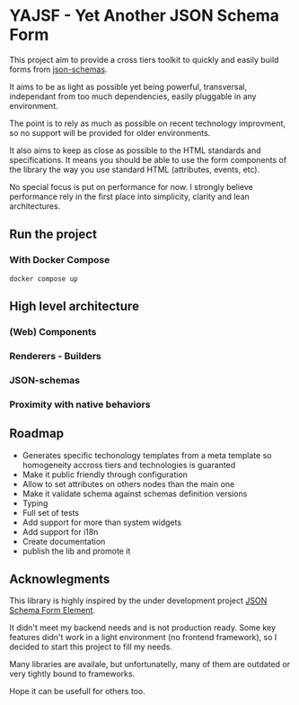 YAJSF - Yet Another JSON Schema Form
====================================

This project aim to provide a cross tiers toolkit to quickly and easily
build forms from [json-schemas](https://json-schema.org/).

It aims to be as light as possible yet being powerful, transversal,
independant from too much dependencies, easily pluggable in any environment.

The point is to rely as much as possible on recent technology improvment, so
no support will be provided for older environments.

It also aims to keep as close as possible to the HTML standards and
specifications. It means you should be able to use the form components of the
library the way you use standard HTML (attributes, events, etc).

No special focus is put on performance for now. I strongly believe performance
rely in the first place into simplicity, clarity and lean architectures.

Run the project
---------------

### With Docker Compose

`docker compose up`

High level architecture
-----------------------

### (Web) Components

### Renderers - Builders

### JSON-schemas

### Proximity with native behaviors

Roadmap
-------

- Generates specific techonology templates from a meta template so homogeneity
  accross tiers and technologies is guaranted
- Make it public friendly through configuration
- Allow to set attributes on others nodes than the main one
- Make it validate schema against schemas definition versions
- Typing
- Full set of tests
- Add support for more than system widgets
- Add support for i18n
- Create documentation
- publish the lib and promote it

Acknowlegments
--------------

This library is highly inspired by the under development project
[JSON Schema Form Element](https://github.com/json-schema-form-element/jsfe).

It didn't meet my backend needs and is not production ready. Some key features
didn't work in a light environment (no frontend framework), so I decided to
start this project to fill my needs.

Many libraries are availale, but unfortunatelly, many of them are outdated or
very tightly bound to frameworks.

Hope it can be usefull for others too.
